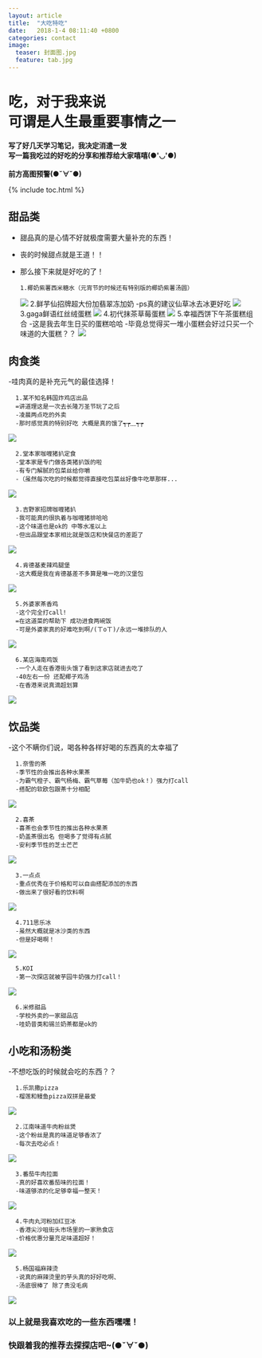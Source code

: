 ```yaml
---
layout: article
title:  "大吃特吃"
date:   2018-1-4 08:11:40 +0800
categories: contact
image:
  teaser: 封面图.jpg
  feature: tab.jpg
---
```


# 吃，对于我来说<br>可谓是人生最重要事情之一

<b>写了好几天学习笔记，我决定消遣一发<br>
写一篇我吃过的好吃的分享和推荐给大家嘻嘻(●'◡'●)<br><br>
前方高图预警(●ˇ∀ˇ●)
</b>

{% include toc.html %}

## 甜品类

- 甜品真的是心情不好就极度需要大量补充的东西！
- 丧的时候甜点就是王道！！
- 那么接下来就是好吃的了！

      1.椰奶紫薯西米糖水（元宵节的时候还有特别版的椰奶紫薯汤圆）
   <img src="https://gigiily000.github.io/images/紫薯西米.jpg">
      2.鲜芋仙招牌超大份加翡翠冻加奶
      -ps真的建议仙草冰去冰更好吃
  <img src="https://gigiily000.github.io/images/鲜芋仙.jpg">
      3.gaga鲜语红丝绒蛋糕
  <img src="https://gigiily000.github.io/images/红丝绒.jpg">
      4.初代抹茶草莓蛋糕
  <img src="https://gigiily000.github.io/images/初代.jpg">
      5.幸福西饼下午茶蛋糕组合
      -这是我去年生日买的蛋糕哈哈
      -毕竟总觉得买一堆小蛋糕会好过只买一个味道的大蛋糕？？
  <img src="https://gigiily000.github.io/images/生日蛋糕.jpg">
      
## 肉食类

-哇肉真的是补充元气的最佳选择！

      1.某不知名韩国炸鸡店出品
      =讲道理这是一次去长隆万圣节玩了之后
      -凌晨两点吃的外卖
      -那时感觉真的特别好吃 大概是真的饿了┭┮﹏┭┮
<img src="https://gigiily000.github.io/images/炸鸡1.jpg">

      2.堂本家咖喱猪扒定食
      -堂本家是专门做各类猪扒饭的啦
      -有专门解腻的包菜丝给你嚼
      -（虽然每次吃的时候都觉得直接吃包菜丝好像牛吃草那样...
<img src="https://gigiily000.github.io/images/堂本家.jpg">

      3.吉野家招牌咖喱猪扒
      -我可能真的很执着与咖喱猪排哈哈
      -这个味道也是ok的 中等水准以上
      -但出品跟堂本家相比就是饭店和快餐店的差距了
<img src="https://gigiily000.github.io/images/吉野家.jpg">

      4.肯德基麦辣鸡腿堡
      -这大概是我在肯德基差不多算是唯一吃的汉堡包
<img src="https://gigiily000.github.io/images/肯德基.jpg">

      5.外婆家茶香鸡
      -这个完全打call!
      =在这道菜的帮助下 成功进食两碗饭
      -可是外婆家真的好难吃到啊/(ㄒoㄒ)/永远一堆排队的人
<img src="https://gigiily000.github.io/images/茶香鸡.jpg">

      6.某店海南鸡饭
      -一个人走在香港街头饿了看到这家店就进去吃了
      -40左右一份 还配椰子鸡汤
      -在香港来说真滴超划算
<img src="https://gigiily000.github.io/images/海南鸡.jpg">

 
## 饮品类

-这个不瞒你们说，喝各种各样好喝的东西真的太幸福了


      1.奈雪的茶
      -季节性的会推出各种水果茶
      -为霸气橙子、霸气杨梅、霸气草莓（加牛奶也ok！）强力打call
      -搭配的软欧包跟茶十分相配
<img src="https://gigiily000.github.io/images/奈雪.jpg">

      2.喜茶
      -喜茶也会季节性的推出各种水果茶
      -奶盖茶很出名 但喝多了觉得有点腻
      -安利季节性的芝士芒芒
<img src="https://gigiily000.github.io/images/海南鸡.jpg">

      3.一点点
      -重点优秀在于价格和可以自由搭配添加的东西
      -做出来了很好看的饮料啊
<img src="https://gigiily000.github.io/images/一点点.jpg">

      4.711思乐冰
      -虽然大概就是冰沙类的东西
      -但是好喝啊！
<img src="https://gigiily000.github.io/images/思乐冰.jpg">

      5.KOI
      -第一次探店就被芋园牛奶强力打call！
<img src="https://gigiily000.github.io/images/KOI.jpg">

      6.米修甜品
      -学校外卖的一家甜品店
      -哇奶昔类和锡兰奶茶都是ok的

## 小吃和汤粉类

-不想吃饭的时候就会吃的东西？？

      1.乐凯撒pizza
      -榴莲和鳗鱼pizza双拼是最爱
<img src="https://gigiily000.github.io/images/乐凯撒.jpg">

      2.江南味道牛肉粉丝煲
      -这个粉丝是真的味道足够香浓了
      -每次去吃必点！
<img src="https://gigiily000.github.io/images/牛肉粉丝.jpg">

      3.番茄牛肉拉面
      -真的好喜欢番茄味的拉面！
      -味道够浓的化足够幸福一整天！
<img src="https://gigiily000.github.io/images/番茄拉面.jpg">

      4.牛肉丸河粉加红豆冰
      -香港尖沙咀街头市场里的一家熟食店
      -价格优惠分量充足味道超好！
<img src="https://gigiily000.github.io/images/河粉.jpg">

      5.杨国福麻辣烫
      -说真的麻辣烫里的芋头真的好好吃啊、
      -汤底很棒了 除了贵没毛病
<img src="https://gigiily000.github.io/images/YGF.jpg">

 
### 以上就是我喜欢吃的一些东西嘿嘿！<br>
### 快跟着我的推荐去探探店吧~(●ˇ∀ˇ●)